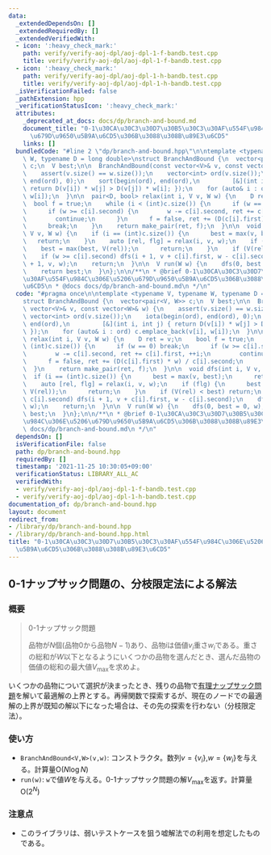 ```yaml
---
data:
  _extendedDependsOn: []
  _extendedRequiredBy: []
  _extendedVerifiedWith:
  - icon: ':heavy_check_mark:'
    path: verify/verify-aoj-dpl/aoj-dpl-1-f-bandb.test.cpp
    title: verify/verify-aoj-dpl/aoj-dpl-1-f-bandb.test.cpp
  - icon: ':heavy_check_mark:'
    path: verify/verify-aoj-dpl/aoj-dpl-1-h-bandb.test.cpp
    title: verify/verify-aoj-dpl/aoj-dpl-1-h-bandb.test.cpp
  _isVerificationFailed: false
  _pathExtension: hpp
  _verificationStatusIcon: ':heavy_check_mark:'
  attributes:
    _deprecated_at_docs: docs/dp/branch-and-bound.md
    document_title: "0-1\u30CA\u30C3\u30D7\u30B5\u30C3\u30AF\u554F\u984C\u306E\u5206\
      \u679D\u9650\u5B9A\u6CD5\u306B\u3088\u308B\u89E3\u6CD5"
    links: []
  bundledCode: "#line 2 \"dp/branch-and-bound.hpp\"\n\ntemplate <typename V, typename\
    \ W, typename D = long double>\nstruct BranchAndBound {\n  vector<pair<V, W>>\
    \ c;\n  V best;\n\n  BranchAndBound(const vector<V>& v, const vector<W>& w) {\n\
    \    assert(v.size() == w.size());\n    vector<int> ord(v.size());\n    iota(begin(ord),\
    \ end(ord), 0);\n    sort(begin(ord), end(ord),\n         [&](int i, int j) {\
    \ return D(v[i]) * w[j] > D(v[j]) * w[i]; });\n    for (auto& i : ord) c.emplace_back(v[i],\
    \ w[i]);\n  }\n\n  pair<D, bool> relax(int i, V v, W w) {\n    D ret = v;\n  \
    \  bool f = true;\n    while (i < (int)c.size()) {\n      if (w == 0) break;\n\
    \      if (w >= c[i].second) {\n        w -= c[i].second, ret += c[i].first, ++i;\n\
    \        continue;\n      }\n      f = false, ret += (D(c[i].first) * w) / c[i].second;\n\
    \      break;\n    }\n    return make_pair(ret, f);\n  }\n\n  void dfs(int i,\
    \ V v, W w) {\n    if (i == (int)c.size()) {\n      best = max(v, best);\n   \
    \   return;\n    }\n    auto [rel, flg] = relax(i, v, w);\n    if (flg) {\n  \
    \    best = max(best, V(rel));\n      return;\n    }\n    if (V(rel) < best) return;\n\
    \    if (w >= c[i].second) dfs(i + 1, v + c[i].first, w - c[i].second);\n    dfs(i\
    \ + 1, v, w);\n    return;\n  }\n\n  V run(W w) {\n    dfs(0, best = 0, w);\n\
    \    return best;\n  }\n};\n\n/**\n * @brief 0-1\u30CA\u30C3\u30D7\u30B5\u30C3\
    \u30AF\u554F\u984C\u306E\u5206\u679D\u9650\u5B9A\u6CD5\u306B\u3088\u308B\u89E3\
    \u6CD5\n * @docs docs/dp/branch-and-bound.md\n */\n"
  code: "#pragma once\n\ntemplate <typename V, typename W, typename D = long double>\n\
    struct BranchAndBound {\n  vector<pair<V, W>> c;\n  V best;\n\n  BranchAndBound(const\
    \ vector<V>& v, const vector<W>& w) {\n    assert(v.size() == w.size());\n   \
    \ vector<int> ord(v.size());\n    iota(begin(ord), end(ord), 0);\n    sort(begin(ord),\
    \ end(ord),\n         [&](int i, int j) { return D(v[i]) * w[j] > D(v[j]) * w[i];\
    \ });\n    for (auto& i : ord) c.emplace_back(v[i], w[i]);\n  }\n\n  pair<D, bool>\
    \ relax(int i, V v, W w) {\n    D ret = v;\n    bool f = true;\n    while (i <\
    \ (int)c.size()) {\n      if (w == 0) break;\n      if (w >= c[i].second) {\n\
    \        w -= c[i].second, ret += c[i].first, ++i;\n        continue;\n      }\n\
    \      f = false, ret += (D(c[i].first) * w) / c[i].second;\n      break;\n  \
    \  }\n    return make_pair(ret, f);\n  }\n\n  void dfs(int i, V v, W w) {\n  \
    \  if (i == (int)c.size()) {\n      best = max(v, best);\n      return;\n    }\n\
    \    auto [rel, flg] = relax(i, v, w);\n    if (flg) {\n      best = max(best,\
    \ V(rel));\n      return;\n    }\n    if (V(rel) < best) return;\n    if (w >=\
    \ c[i].second) dfs(i + 1, v + c[i].first, w - c[i].second);\n    dfs(i + 1, v,\
    \ w);\n    return;\n  }\n\n  V run(W w) {\n    dfs(0, best = 0, w);\n    return\
    \ best;\n  }\n};\n\n/**\n * @brief 0-1\u30CA\u30C3\u30D7\u30B5\u30C3\u30AF\u554F\
    \u984C\u306E\u5206\u679D\u9650\u5B9A\u6CD5\u306B\u3088\u308B\u89E3\u6CD5\n * @docs\
    \ docs/dp/branch-and-bound.md\n */\n"
  dependsOn: []
  isVerificationFile: false
  path: dp/branch-and-bound.hpp
  requiredBy: []
  timestamp: '2021-11-25 10:30:05+09:00'
  verificationStatus: LIBRARY_ALL_AC
  verifiedWith:
  - verify/verify-aoj-dpl/aoj-dpl-1-f-bandb.test.cpp
  - verify/verify-aoj-dpl/aoj-dpl-1-h-bandb.test.cpp
documentation_of: dp/branch-and-bound.hpp
layout: document
redirect_from:
- /library/dp/branch-and-bound.hpp
- /library/dp/branch-and-bound.hpp.html
title: "0-1\u30CA\u30C3\u30D7\u30B5\u30C3\u30AF\u554F\u984C\u306E\u5206\u679D\u9650\
  \u5B9A\u6CD5\u306B\u3088\u308B\u89E3\u6CD5"
---
```

## 0-1ナップサック問題の、分枝限定法による解法

### 概要

> 0-1ナップサック問題
>
> 品物が$N$個(品物$0$から品物$N-1$)あり、品物$i$は価値$v_i$重さ$w_i$である。重さの総和が$W$以下となるようにいくつかの品物を選んだとき、選んだ品物の価値の総和の最大値$V_{\max}$を求めよ。

いくつかの品物について選択が決まったとき、残りの品物で[有理ナップサック問題](https://judge.u-aizu.ac.jp/onlinejudge/description.jsp?id=ALDS1_15_B)を解いて最適解の上界とする。再帰関数で探索するが、現在のノードでの最適解の上界が既知の解以下になった場合は、その先の探索を行わない（分枝限定法）。

### 使い方

- `BranchAndBound<V,W>(v,w)`: コンストラクタ。数列$v=\{v_i\}$,$w=\{w_i\}$を与える。計算量$\mathrm{O}(N\log N)$
- `run(w)`: `w`で値$W$を与える。0-1ナップサック問題の解$V_{\max}$を返す。計算量$\mathrm{O}(2^N)$

### 注意点

- このライブラリは、弱いテストケースを狙う嘘解法での利用を想定したものである。
